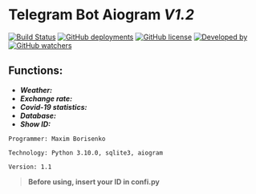 # **Telegram Bot Aiogram *V1.2*** 

[![Build Status](https://github.com/trane102/Telegram-Bot-Aiogram/actions/workflows/cheaks_code.yml/badge.svg?branch=main)](https://github.com/trane102/Telegram-Bot-Aiogram/actions/workflows/cheaks_code.yml)
[![GitHub deployments](https://img.shields.io/github/deployments/trane102/Telegram-Bot-Aiogram/trane-bot?label=Deploy)](https://github.com/trane102/Telegram-Bot-Aiogram/deployments/activity_log?environment=trane-bot)
[![GitHub license](https://img.shields.io/github/license/trane102/Telegram-Bot-Aiogram)](https://github.com/trane102/Telegram-Bot-Aiogram/blob/main/LICENSE)
[![Developed by](https://img.shields.io/badge/Developed%20by-Nipums-blue)](https://github.com/nipums)
[![GitHub watchers](https://img.shields.io/github/watchers/trane102/Telegram-Bot-Aiogram?style=social)](https://github.com/trane102/Telegram-Bot-Aiogram/watchers)


## **Functions:**
  - ***Weather:***
  - ***Exchange rate:***
  - ***Covid-19 statistics:***
  - ***Database:***
  - ***Show ID:***

```
Programmer: Maxim Borisenko

Technology: Python 3.10.0, sqlite3, aiogram

Version: 1.1
```

> **Before using, insert your ID in confi.py**

[logo1]: https://img.shields.io/github/watchers/trane102/Python-Telegram-Bot-2022?style=social "logo"

